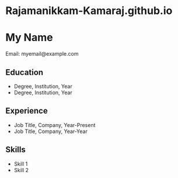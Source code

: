 # Rajamanikkam-Kamaraj.github.io
<!DOCTYPE html>
<html>
  <head>
    <title>My CV</title>
  </head>
  <body>
    <h1>My Name</h1>
    <p>Email: myemail@example.com</p>
    <h2>Education</h2>
    <ul>
      <li>Degree, Institution, Year</li>
      <li>Degree, Institution, Year</li>
    </ul>
    <h2>Experience</h2>
    <ul>
      <li>Job Title, Company, Year-Present</li>
      <li>Job Title, Company, Year-Year</li>
    </ul>
    <h2>Skills</h2>
    <ul>
      <li>Skill 1</li>
      <li>Skill 2</li>
    </ul>
  </body>
</html>
